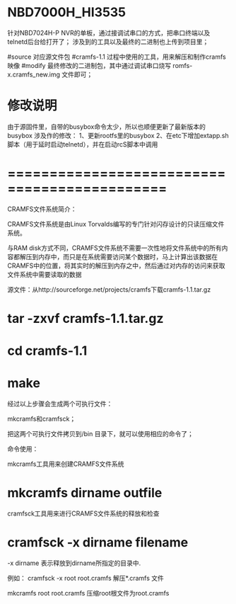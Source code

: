 # NBD7000H_HI3535
针对NBD7024H-P NVR的单板，通过接调试串口的方式，把串口终端以及telnetd后台给打开了；
涉及到的工具以及最终的二进制也上传到项目里；

#source 对应源文件包
#cramfs-1.1  过程中使用的工具，用来解压和制作cramfs映像
#modify 最终修改的二进制包，其中通过调试串口烧写 romfs-x.cramfs_new.img 文件即可；

# 修改说明
由于源固件里，自带的busybox命令太少，所以也顺便更新了最新版本的busybox
涉及作的修改：
1、更新rootfs里的busybox
2、在etc下增加extapp.sh脚本（用于延时启动telnetd），并在启动rcS脚本中调用


# =============================================
CRAMFS文件系统简介：

CRAMFS文件系统是由Linux Torvalds编写的专门针对闪存设计的只读压缩文件系统。

与RAM disk方式不同，CRAMFS文件系统不需要一次性地将文件系统中的所有内容都解压到内存中，而只是在系统需要访问某个数据时，马上计算出该数据在CRAMFS中的位置，将其实时的解压到内存之中，然后通过对内存的访问来获取文件系统中需要读取的数据

源文件：从http://sourceforge.net/projects/cramfs下载cramfs-1.1.tar.gz

# tar -zxvf cramfs-1.1.tar.gz

# cd cramfs-1.1

# make

经过以上步骤会生成两个可执行文件：

mkcramfs和cramfsck；

把这两个可执行文件拷贝到/bin 目录下，就可以使用相应的命令了；

命令使用：

mkcramfs工具用来创建CRAMFS文件系统

# mkcramfs dirname outfile

cramfsck工具用来进行CRAMFS文件系统的释放和检查

# cramfsck -x dirname filename

-x dirname 表示释放到dirname所指定的目录中.


例如：
cramfsck -x root root.cramfs 解压*.cramfs 文件

mkcramfs root root.cramfs 压缩root根文件为root.cramfs

